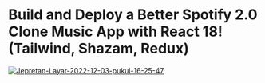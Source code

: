 # Build and Deploy a Better Spotify 2.0 Clone Music App with React 18! (Tailwind, Shazam, Redux)
<a href="https://ibb.co/4j7h0HB"><img src="https://i.ibb.co/Yt3HVxv/Jepretan-Layar-2022-12-03-pukul-16-25-47.png" alt="Jepretan-Layar-2022-12-03-pukul-16-25-47" border="0"></a>

